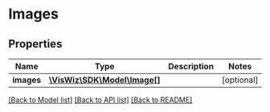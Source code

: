 # Images

## Properties
Name | Type | Description | Notes
------------ | ------------- | ------------- | -------------
**images** | [**\VisWiz\SDK\Model\Image[]**](Image.md) |  | [optional] 

[[Back to Model list]](../README.md#documentation-for-models) [[Back to API list]](../README.md#documentation-for-api-endpoints) [[Back to README]](../README.md)


